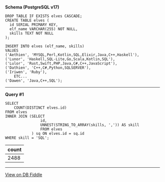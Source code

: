**Schema (PostgreSQL v17)**

    DROP TABLE IF EXISTS elves CASCADE;
    CREATE TABLE elves (
      id SERIAL PRIMARY KEY,
      elf_name VARCHAR(255) NOT NULL,
      skills TEXT NOT NULL
    );
    
    INSERT INTO elves (elf_name, skills)
    VALUES
    ('Aethien', 'MYSQL,Perl,Kotlin,SQL,Elixir,Java,C++,Haskell'),
    ('Lunor', 'Haskell,SQL-Lite,Go,Scala,Kotlin,SQL'),
    ('Lulor', 'Rust,Swift,PHP,Java,C#,C++,JavaScript'),
    ('Dathien', 'C++,C#,Python,SQLSERVER'),
    ('Iriwen', 'Ruby'),
		ETC...
    ('Dawen', 'Java,C++,SQL');
    

---

**Query #1**

    SELECT 
    	COUNT(DISTINCT elves.id)
    FROM elves
    INNER JOIN (SELECT
                	id,
                	UNNEST(STRING_TO_ARRAY(skills, ',')) AS skill
                	FROM elves
                ) sq ON elves.id = sq.id
    WHERE skill = 'SQL';

| count |
| ----- |
| 2488  |

---

[View on DB Fiddle](https://www.db-fiddle.com/f/h1MoFJqB4QXdEsmrWguNoh/1)